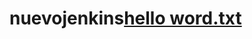 # nuevojenkins[hello word.txt](https://github.com/JBR09/nuevojenkins/files/11237992/hello.word.txt)
